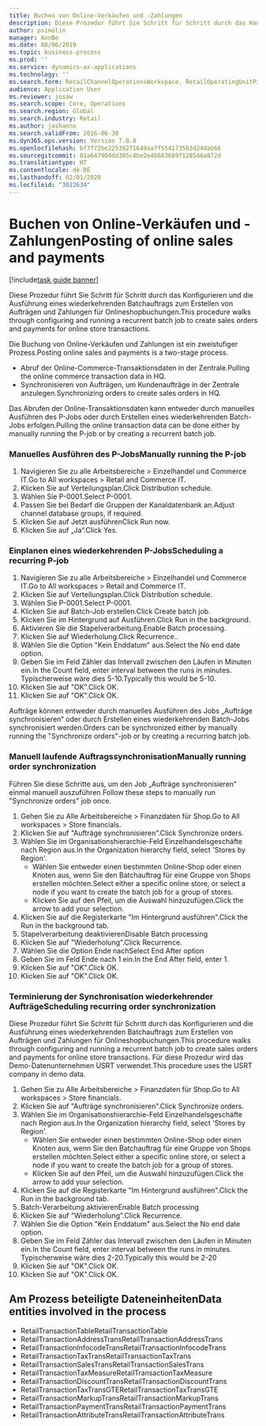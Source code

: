 ```yaml
---
title: Buchen von Online-Verkäufen und -Zahlungen
description: Diese Prozedur führt Sie Schritt für Schritt durch das Konfigurieren und die Ausführung eines wiederkehrenden Batchauftrags zum Erstellen von Aufträgen und Zahlungen für Onlineshopbuchungen.
author: psimolin
manager: AnnBe
ms.date: 08/06/2019
ms.topic: business-process
ms.prod: ''
ms.service: dynamics-ax-applications
ms.technology: ''
ms.search.form: RetailChannelOperationsWorkspace, RetailOperatingUnitPicker, SysRecurrence
audience: Application User
ms.reviewer: josaw
ms.search.scope: Core, Operations
ms.search.region: Global
ms.search.industry: Retail
ms.author: jashanno
ms.search.validFrom: 2016-06-30
ms.dyn365.ops.version: Version 7.0.0
ms.openlocfilehash: bf7f72be22539271649aa7f5541735b3d24dab66
ms.sourcegitcommit: 81a647904dd305c4be2e4b683689f128548a872d
ms.translationtype: HT
ms.contentlocale: de-DE
ms.lasthandoff: 02/01/2020
ms.locfileid: "3022634"
---
```

# <a name="posting-of-online-sales-and-payments"></a><span data-ttu-id="51d95-103">Buchen von Online-Verkäufen und -Zahlungen</span><span class="sxs-lookup"><span data-stu-id="51d95-103">Posting of online sales and payments</span></span>

[!include[task guide banner](../includes/task-guide-banner.md)]

<span data-ttu-id="51d95-104">Diese Prozedur führt Sie Schritt für Schritt durch das Konfigurieren und die Ausführung eines wiederkehrenden Batchauftrags zum Erstellen von Aufträgen und Zahlungen für Onlineshopbuchungen.</span><span class="sxs-lookup"><span data-stu-id="51d95-104">This procedure walks through configuring and running a recurrent batch job to create sales orders and payments for online store transactions.</span></span>

<span data-ttu-id="51d95-105">Die Buchung von Online-Verkäufen und Zahlungen ist ein zweistufiger Prozess.</span><span class="sxs-lookup"><span data-stu-id="51d95-105">Posting online sales and payments is a two-stage process.</span></span>

- <span data-ttu-id="51d95-106">Abruf der Online-Commerce-Transaktionsdaten in der Zentrale.</span><span class="sxs-lookup"><span data-stu-id="51d95-106">Pulling the online commerce transaction data in HQ.</span></span>
- <span data-ttu-id="51d95-107">Synchronisieren von Aufträgen, um Kundenaufträge in der Zentrale anzulegen.</span><span class="sxs-lookup"><span data-stu-id="51d95-107">Synchronizing orders to create sales orders in HQ.</span></span>

<span data-ttu-id="51d95-108">Das Abrufen der Online-Transaktionsdaten kann entweder durch manuelles Ausführen des P-Jobs oder durch Erstellen eines wiederkehrenden Batch-Jobs erfolgen.</span><span class="sxs-lookup"><span data-stu-id="51d95-108">Pulling the online transaction data can be done either by manually running the P-job or by creating a recurrent batch job.</span></span>

### <a name="manually-running-the-p-job"></a><span data-ttu-id="51d95-109">Manuelles Ausführen des P-Jobs</span><span class="sxs-lookup"><span data-stu-id="51d95-109">Manually running the P-job</span></span>

1. <span data-ttu-id="51d95-110">Navigieren Sie zu alle Arbeitsbereiche > Einzelhandel und Commerce IT.</span><span class="sxs-lookup"><span data-stu-id="51d95-110">Go to All workspaces > Retail and Commerce IT.</span></span>
2. <span data-ttu-id="51d95-111">Klicken Sie auf Verteilungsplan.</span><span class="sxs-lookup"><span data-stu-id="51d95-111">Click Distribution schedule.</span></span>
3. <span data-ttu-id="51d95-112">Wählen Sie P-0001.</span><span class="sxs-lookup"><span data-stu-id="51d95-112">Select P-0001.</span></span>
4. <span data-ttu-id="51d95-113">Passen Sie bei Bedarf die Gruppen der Kanaldatenbank an.</span><span class="sxs-lookup"><span data-stu-id="51d95-113">Adjust channel database groups, if required.</span></span>
5. <span data-ttu-id="51d95-114">Klicken Sie auf Jetzt ausführen</span><span class="sxs-lookup"><span data-stu-id="51d95-114">Click Run now.</span></span>
6. <span data-ttu-id="51d95-115">Klicken Sie auf „Ja“.</span><span class="sxs-lookup"><span data-stu-id="51d95-115">Click Yes.</span></span>

### <a name="scheduling-a-recurring-p-job"></a><span data-ttu-id="51d95-116">Einplanen eines wiederkehrenden P-Jobs</span><span class="sxs-lookup"><span data-stu-id="51d95-116">Scheduling a recurring P-job</span></span>

1. <span data-ttu-id="51d95-117">Navigieren Sie zu alle Arbeitsbereiche > Einzelhandel und Commerce IT.</span><span class="sxs-lookup"><span data-stu-id="51d95-117">Go to All workspaces > Retail and Commerce IT.</span></span>
2. <span data-ttu-id="51d95-118">Klicken Sie auf Verteilungsplan.</span><span class="sxs-lookup"><span data-stu-id="51d95-118">Click Distribution schedule.</span></span>
3. <span data-ttu-id="51d95-119">Wählen Sie P-0001.</span><span class="sxs-lookup"><span data-stu-id="51d95-119">Select P-0001.</span></span>
4. <span data-ttu-id="51d95-120">Klicken Sie auf Batch-Job erstellen.</span><span class="sxs-lookup"><span data-stu-id="51d95-120">Click Create batch job.</span></span>
5. <span data-ttu-id="51d95-121">Klicken Sie im Hintergrund auf Ausführen.</span><span class="sxs-lookup"><span data-stu-id="51d95-121">Click Run in the background.</span></span>
5. <span data-ttu-id="51d95-122">Aktivieren Sie die Stapelverarbeitung.</span><span class="sxs-lookup"><span data-stu-id="51d95-122">Enable Batch processing.</span></span>
6. <span data-ttu-id="51d95-123">Klicken Sie auf Wiederholung.</span><span class="sxs-lookup"><span data-stu-id="51d95-123">Click Recurrence..</span></span>
7. <span data-ttu-id="51d95-124">Wählen Sie die Option "Kein Enddatum" aus.</span><span class="sxs-lookup"><span data-stu-id="51d95-124">Select the No end date option.</span></span>
8. <span data-ttu-id="51d95-125">Geben Sie im Feld Zähler das Intervall zwischen den Läufen in Minuten ein.</span><span class="sxs-lookup"><span data-stu-id="51d95-125">In the Count field, enter interval between the runs in minutes.</span></span> <span data-ttu-id="51d95-126">Typischerweise wäre dies 5-10.</span><span class="sxs-lookup"><span data-stu-id="51d95-126">Typically this would be 5-10.</span></span>
9. <span data-ttu-id="51d95-127">Klicken Sie auf "OK".</span><span class="sxs-lookup"><span data-stu-id="51d95-127">Click OK.</span></span>
10. <span data-ttu-id="51d95-128">Klicken Sie auf "OK".</span><span class="sxs-lookup"><span data-stu-id="51d95-128">Click OK.</span></span>

<span data-ttu-id="51d95-129">Aufträge können entweder durch manuelles Ausführen des Jobs „Aufträge synchronisieren“ oder durch Erstellen eines wiederkehrenden Batch-Jobs synchronisiert werden.</span><span class="sxs-lookup"><span data-stu-id="51d95-129">Orders can be synchronized either by manually running the "Synchronize orders"-job or by creating a recurring batch job.</span></span>

### <a name="manually-running-order-synchronization"></a><span data-ttu-id="51d95-130">Manuell laufende Auftragssynchronisation</span><span class="sxs-lookup"><span data-stu-id="51d95-130">Manually running order synchronization</span></span> 

<span data-ttu-id="51d95-131">Führen Sie diese Schritte aus, um den Job „Aufträge synchronisieren“ einmal manuell auszuführen.</span><span class="sxs-lookup"><span data-stu-id="51d95-131">Follow these steps to manually run "Synchronize orders" job once.</span></span>

1. <span data-ttu-id="51d95-132">Gehen Sie zu Alle Arbeitsbereiche > Finanzdaten für Shop.</span><span class="sxs-lookup"><span data-stu-id="51d95-132">Go to All workspaces > Store financials.</span></span>
2. <span data-ttu-id="51d95-133">Klicken Sie auf "Aufträge synchronisieren".</span><span class="sxs-lookup"><span data-stu-id="51d95-133">Click Synchronize orders.</span></span>
3. <span data-ttu-id="51d95-134">Wählen Sie im Organisationshierarchie-Feld Einzelhandelsgeschäfte nach Region aus.</span><span class="sxs-lookup"><span data-stu-id="51d95-134">In the Organization hierarchy field, select 'Stores by Region'.</span></span>
    * <span data-ttu-id="51d95-135">Wählen Sie entweder einen bestimmten Online-Shop oder einen Knoten aus, wenn Sie den Batchauftrag für eine Gruppe von Shops erstellen möchten.</span><span class="sxs-lookup"><span data-stu-id="51d95-135">Select either a specific online store, or select a node if you want to create the batch job for a group of stores.</span></span>  
    * <span data-ttu-id="51d95-136">Klicken Sie auf den Pfeil, um die Auswahl hinzuzufügen.</span><span class="sxs-lookup"><span data-stu-id="51d95-136">Click the arrow to add your selection.</span></span>  
4. <span data-ttu-id="51d95-137">Klicken Sie auf die Registerkarte "Im Hintergrund ausführen".</span><span class="sxs-lookup"><span data-stu-id="51d95-137">Click the Run in the background tab.</span></span>
5. <span data-ttu-id="51d95-138">Stapelverarbeitung deaktivieren</span><span class="sxs-lookup"><span data-stu-id="51d95-138">Disable Batch processing</span></span>
6. <span data-ttu-id="51d95-139">Klicken Sie auf "Wiederholung".</span><span class="sxs-lookup"><span data-stu-id="51d95-139">Click Recurrence.</span></span>
7. <span data-ttu-id="51d95-140">Wählen Sie die Option Ende nach</span><span class="sxs-lookup"><span data-stu-id="51d95-140">Select End After option</span></span>
8. <span data-ttu-id="51d95-141">Geben Sie im Feld Ende nach 1 ein.</span><span class="sxs-lookup"><span data-stu-id="51d95-141">In the End After field, enter 1.</span></span>
9. <span data-ttu-id="51d95-142">Klicken Sie auf "OK".</span><span class="sxs-lookup"><span data-stu-id="51d95-142">Click OK.</span></span>
10. <span data-ttu-id="51d95-143">Klicken Sie auf "OK".</span><span class="sxs-lookup"><span data-stu-id="51d95-143">Click OK.</span></span>

### <a name="scheduling-recurring-order-synchronization"></a><span data-ttu-id="51d95-144">Terminierung der Synchronisation wiederkehrender Aufträge</span><span class="sxs-lookup"><span data-stu-id="51d95-144">Scheduling recurring order synchronization</span></span>

<span data-ttu-id="51d95-145">Diese Prozedur führt Sie Schritt für Schritt durch das Konfigurieren und die Ausführung eines wiederkehrenden Batchauftrags zum Erstellen von Aufträgen und Zahlungen für Onlineshopbuchungen.</span><span class="sxs-lookup"><span data-stu-id="51d95-145">This procedure walks through configuring and running a recurrent batch job to create sales orders and payments for online store transactions.</span></span> <span data-ttu-id="51d95-146">Für diese Prozedur wird das Demo-Datenunternehmen USRT verwendet.</span><span class="sxs-lookup"><span data-stu-id="51d95-146">This procedure uses the USRT company in demo data.</span></span>

1. <span data-ttu-id="51d95-147">Gehen Sie zu Alle Arbeitsbereiche > Finanzdaten für Shop.</span><span class="sxs-lookup"><span data-stu-id="51d95-147">Go to All workspaces > Store financials.</span></span>
2. <span data-ttu-id="51d95-148">Klicken Sie auf "Aufträge synchronisieren".</span><span class="sxs-lookup"><span data-stu-id="51d95-148">Click Synchronize orders.</span></span>
3. <span data-ttu-id="51d95-149">Wählen Sie im Organisationshierarchie-Feld Einzelhandelsgeschäfte nach Region aus.</span><span class="sxs-lookup"><span data-stu-id="51d95-149">In the Organization hierarchy field, select 'Stores by Region'.</span></span>
    * <span data-ttu-id="51d95-150">Wählen Sie entweder einen bestimmten Online-Shop oder einen Knoten aus, wenn Sie den Batchauftrag für eine Gruppe von Shops erstellen möchten.</span><span class="sxs-lookup"><span data-stu-id="51d95-150">Select either a specific online store, or select a node if you want to create the batch job for a group of stores.</span></span>  
    * <span data-ttu-id="51d95-151">Klicken Sie auf den Pfeil, um die Auswahl hinzuzufügen.</span><span class="sxs-lookup"><span data-stu-id="51d95-151">Click the arrow to add your selection.</span></span>  
4. <span data-ttu-id="51d95-152">Klicken Sie auf die Registerkarte "Im Hintergrund ausführen".</span><span class="sxs-lookup"><span data-stu-id="51d95-152">Click the Run in the background tab.</span></span>
5. <span data-ttu-id="51d95-153">Batch-Verarbeitung aktivieren</span><span class="sxs-lookup"><span data-stu-id="51d95-153">Enable Batch processing</span></span>
6. <span data-ttu-id="51d95-154">Klicken Sie auf "Wiederholung".</span><span class="sxs-lookup"><span data-stu-id="51d95-154">Click Recurrence.</span></span>
7. <span data-ttu-id="51d95-155">Wählen Sie die Option "Kein Enddatum" aus.</span><span class="sxs-lookup"><span data-stu-id="51d95-155">Select the No end date option.</span></span>
8. <span data-ttu-id="51d95-156">Geben Sie im Feld Zähler das Intervall zwischen den Läufen in Minuten ein.</span><span class="sxs-lookup"><span data-stu-id="51d95-156">In the Count field, enter interval between the runs in minutes.</span></span> <span data-ttu-id="51d95-157">Typischerweise wäre dies 2-20.</span><span class="sxs-lookup"><span data-stu-id="51d95-157">Typically this would be 2-20</span></span>
9. <span data-ttu-id="51d95-158">Klicken Sie auf "OK".</span><span class="sxs-lookup"><span data-stu-id="51d95-158">Click OK.</span></span>
10. <span data-ttu-id="51d95-159">Klicken Sie auf "OK".</span><span class="sxs-lookup"><span data-stu-id="51d95-159">Click OK.</span></span>

## <a name="data-entities-involved-in-the-process"></a><span data-ttu-id="51d95-160">Am Prozess beteiligte Dateneinheiten</span><span class="sxs-lookup"><span data-stu-id="51d95-160">Data entities involved in the process</span></span>

- <span data-ttu-id="51d95-161">RetailTransactionTable</span><span class="sxs-lookup"><span data-stu-id="51d95-161">RetailTransactionTable</span></span>
- <span data-ttu-id="51d95-162">RetailTransactionAddressTrans</span><span class="sxs-lookup"><span data-stu-id="51d95-162">RetailTransactionAddressTrans</span></span>
- <span data-ttu-id="51d95-163">RetailTransactionInfocodeTrans</span><span class="sxs-lookup"><span data-stu-id="51d95-163">RetailTransactionInfocodeTrans</span></span>
- <span data-ttu-id="51d95-164">RetailTransactionTaxTrans</span><span class="sxs-lookup"><span data-stu-id="51d95-164">RetailTransactionTaxTrans</span></span>
- <span data-ttu-id="51d95-165">RetailTransactionSalesTrans</span><span class="sxs-lookup"><span data-stu-id="51d95-165">RetailTransactionSalesTrans</span></span>
- <span data-ttu-id="51d95-166">RetailTransactionTaxMeasure</span><span class="sxs-lookup"><span data-stu-id="51d95-166">RetailTransactionTaxMeasure</span></span>
- <span data-ttu-id="51d95-167">RetailTransactionDiscountTrans</span><span class="sxs-lookup"><span data-stu-id="51d95-167">RetailTransactionDiscountTrans</span></span>
- <span data-ttu-id="51d95-168">RetailTransactionTaxTransGTE</span><span class="sxs-lookup"><span data-stu-id="51d95-168">RetailTransactionTaxTransGTE</span></span>
- <span data-ttu-id="51d95-169">RetailTransactionMarkupTrans</span><span class="sxs-lookup"><span data-stu-id="51d95-169">RetailTransactionMarkupTrans</span></span>
- <span data-ttu-id="51d95-170">RetailTransactionPaymentTrans</span><span class="sxs-lookup"><span data-stu-id="51d95-170">RetailTransactionPaymentTrans</span></span>
- <span data-ttu-id="51d95-171">RetailTransactionAttributeTrans</span><span class="sxs-lookup"><span data-stu-id="51d95-171">RetailTransactionAttributeTrans</span></span>

